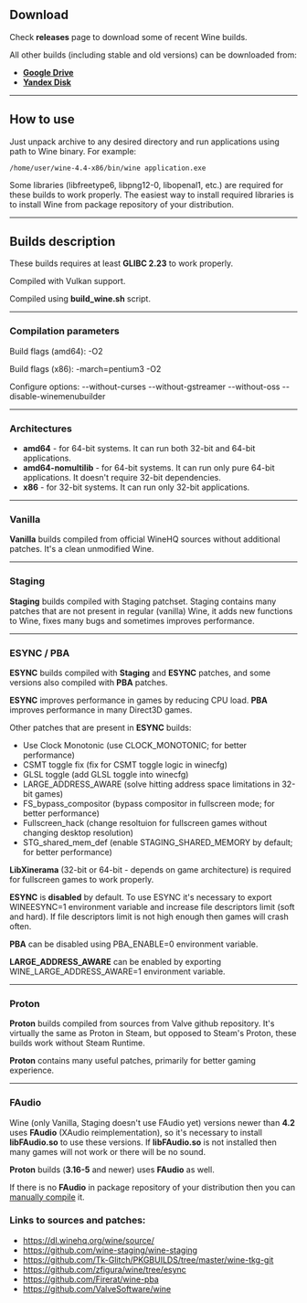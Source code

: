## Download

Check **releases** page to download some of recent Wine builds.

All other builds (including stable and old versions) can be downloaded from: 
* **[Google Drive](https://drive.google.com/drive/folders/1HkgqEEdAkCSYUCRFN64GGFTLF7H_Q5Xr)** 
* **[Yandex Disk](https://yadi.sk/d/IrofgqFSqHsPu/wine_builds)**

---

## How to use

Just unpack archive to any desired directory and run applications using path to Wine binary. For example:

    /home/user/wine-4.4-x86/bin/wine application.exe
    
Some libraries (libfreetype6, libpng12-0, libopenal1, etc.) are required for these builds to work properly. The easiest way to install required libraries is to install Wine from package repository of your distribution.

---

## Builds description

These builds requires at least **GLIBC 2.23** to work properly.

Compiled with Vulkan support.

Compiled using **build_wine.sh** script.

---

### Compilation parameters

Build flags (amd64): -O2

Build flags (x86): -march=pentium3 -O2

Configure options: --without-curses --without-gstreamer --without-oss --disable-winemenubuilder

---

### Architectures

* **amd64** - for 64-bit systems. It can run both 32-bit and 64-bit applications.
* **amd64-nomultilib** - for 64-bit systems. It can run only pure 64-bit
applications. It doesn't require 32-bit dependencies.
* **x86** - for 32-bit systems. It can run only 32-bit applications.

---

### Vanilla

**Vanilla** builds compiled from official WineHQ sources without additional
patches. It's a clean unmodified Wine.

---

### Staging

**Staging** builds compiled with Staging patchset. Staging contains many
patches that are not present in regular (vanilla) Wine, it adds new
functions to Wine, fixes many bugs and sometimes improves performance.

---

### ESYNC / PBA

**ESYNC** builds compiled with **Staging** and **ESYNC** patches, and some versions
also compiled with **PBA** patches.

**ESYNC** improves performance in games by reducing CPU load. **PBA** improves
performance in many Direct3D games.

Other patches that are present in **ESYNC** builds:

* Use Clock Monotonic		(use CLOCK_MONOTONIC; for better performance)
* CSMT toggle fix		(fix for CSMT toggle logic in winecfg)
* GLSL toggle			(add GLSL toggle into winecfg)
* LARGE_ADDRESS_AWARE		(solve hitting address space limitations in 32-bit games)
* FS_bypass_compositor		(bypass compositor in fullscreen mode; for better performance)
* Fullscreen_hack		(change resoltuion for fullscreen games without changing desktop resolution)
* STG_shared_mem_def 		(enable STAGING_SHARED_MEMORY by default; for better performance)

**LibXinerama** (32-bit or 64-bit - depends on game architecture) is required
for fullscreen games to work properly.

**ESYNC** is **disabled** by default. To use ESYNC it's necessary  to export 
WINEESYNC=1 environment variable and increase file descriptors limit 
(soft and hard).  If file descriptors limit is not high enough  then games will 
crash often.

**PBA** can be disabled using PBA_ENABLE=0 environment variable.

**LARGE_ADDRESS_AWARE** can be enabled by exporting WINE_LARGE_ADDRESS_AWARE=1
environment variable.

---

### Proton

**Proton** builds compiled from sources from Valve github repository. It's
virtually the same as Proton in Steam, but opposed to Steam's Proton,
these builds work without Steam Runtime.

**Proton** contains many useful patches, primarily for better gaming experience.

---

### FAudio

Wine (only Vanilla, Staging doesn't use FAudio yet) versions newer than **4.2** uses **FAudio** (XAudio reimplementation), so it's necessary to install **libFAudio.so** to use these versions. If **libFAudio.so** is not installed then many games will not work or there will be no sound.

**Proton** builds (**3.16-5** and newer) uses **FAudio** as well.

If there is no **FAudio** in package repository of your distribution then you can [manually compile](https://github.com/FNA-XNA/FAudio) it.

### Links to sources and patches:

* https://dl.winehq.org/wine/source/
* https://github.com/wine-staging/wine-staging
* https://github.com/Tk-Glitch/PKGBUILDS/tree/master/wine-tkg-git
* https://github.com/zfigura/wine/tree/esync
* https://github.com/Firerat/wine-pba
* https://github.com/ValveSoftware/wine
